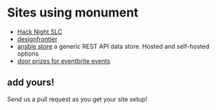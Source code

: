 # Sites using monument

- [Hack Night SLC](http://www.hacknightslc.com)
- [designfrontier](http://www.designfrontier.net)
- [ansble store](http://www.ansble.com) a generic REST API data store. Hosted and self-hosted options
- [door prizes for eventbrite events](http://prizes.ansble.com)

## add yours!

Send us a pull request as you get your site setup!
